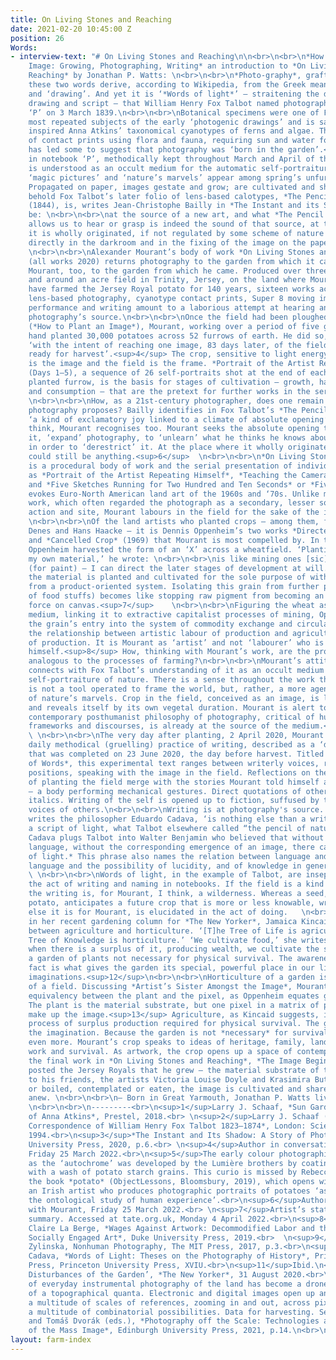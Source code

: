 ```yaml
---
title: On Living Stones and Reaching
date: 2021-02-20 10:45:00 Z
position: 26
Words:
- interview-text: "# On Living Stones and Reaching\n\n<br>\n<br>\n*How to Plant an
    Image: Growing, Photographing, Writing* an introduction to *On Living Stones and
    Reaching* by Jonathan P. Watts: \n<br>\n<br>\n*Photo-graphy*, grafted. Individually
    these two words derive, according to Wikipedia, from the Greek meaning ‘light’
    and ‘drawing’. And yet it is ‘*Words of light*’ – straitening the difference between
    drawing and script – that William Henry Fox Talbot named photography in notebook
    ‘P’ on 3 March 1839.\n<br>\n<br>\nBotanical specimens were one of Fox Talbot’s
    most repeated subjects of the early ‘photogenic drawings’ and is said to have
    inspired Anna Atkins’ taxonomical cyanotypes of ferns and algae. The early abundance
    of contact prints using flora and fauna, requiring sun and water for processing,
    has led some to suggest that photography was ‘born in the garden’.<sup>1</sup>\n<br>\n<br>\nElsewhere
    in notebook ‘P’, methodically kept throughout March and April of that year, photography
    is understood as an occult medium for the automatic self-portraiture of nature:
    ‘magic pictures’ and ‘nature’s marvels’ appear among spring’s unfurling leaves.<sup>2</sup>
    Propagated on paper, images gestate and grow; are cultivated and shared. \n<br>\n<br>\nTo
    behold Fox Talbot’s later folio of lens-based calotypes, *The Pencil of Nature*
    (1844), is, writes Jean-Christophe Bailly in *The Instant and its Shadow*, to
    be: \n<br>\n<br>\nat the source of a new art, and what *The Pencil of Nature*
    allows us to hear or grasp is indeed the sound of that source, at the place where
    it is wholly originated, if not regulated by some scheme of nature at work, functioning
    directly in the darkroom and in the fixing of the image on the paper.<sup>3</sup>
    \n<br>\n<br>\nAlexander Mourant’s body of work *On Living Stones and Reaching*
    (all works 2020) returns photography to the garden from which it came. It returned
    Mourant, too, to the garden from which he came. Produced over three months in
    and around an acre field in Trinity, Jersey, on the land where Mourant’s family
    have farmed the Jersey Royal potato for 140 years, sixteen works across analogue
    lens-based photography, cyanotype contact prints, Super 8 moving image, co-ordinated
    performance and writing amount to a laborious attempt at hearing and grasping
    photography’s source.\n<br>\n<br>\nOnce the field had been ploughed and furrowed
    (*How to Plant an Image*), Mourant, working over a period of five gruelling days,
    hand planted 30,000 potatoes across 52 furrows of earth. He did so, he explains,
    ‘with the intent of reaching one image, 83 days later, of the field matured, and
    ready for harvest’.<sup>4</sup> The crop, sensitive to light energy and water,
    is the image and the field is the frame. *Portrait of the Artist Repeating Himself*
    (Days 1–5), a sequence of 26 self-portraits shot at the end of each two rows of
    planted furrow, is the basis for stages of cultivation – growth, harvest, circulation
    and consumption – that are the pretext for further works in the series.<sup>5</sup>
    \n<br>\n<br>\nHow, as a 21st-century photographer, does one remain alert to what
    photography proposes? Bailly identifies in Fox Talbot’s *The Pencil of Nature*
    ‘a kind of exclamatory joy linked to a climate of absolute opening’, which, I
    think, Mourant recognises too. Mourant seeks the absolute opening to, as he puts
    it, ‘expand’ photography, to ‘unlearn’ what he thinks he knows about photography
    in order to ‘derestrict’ it. At the place where it wholly originated, photography
    could still be anything.<sup>6</sup>  \n<br>\n<br>\n*On Living Stones and Reaching*
    is a procedural body of work and the serial presentation of individual works such
    as *Portrait of the Artist Repeating Himself*, *Teaching the Camera How to Carry*,
    and *Five Sketches Running for Two Hundred and Ten Seconds* or *Five Furrows*
    evokes Euro-North American land art of the 1960s and ‘70s. Unlike much of this
    work, which often regarded the photograph as a secondary, lesser souvenir of the
    action and site, Mourant labours in the field for the sake of the image alone.
    \n<br>\n<br>\nOf the land artists who planted crops – among them, famously, Agnes
    Denes and Hans Haacke – it is Dennis Oppenheim’s two works *Directed Seeding*
    and *Cancelled Crop* (1969) that Mourant is most compelled by. In the latter,
    Oppenheim harvested the form of an ‘X’ across a wheatfield. ‘Planting and cultivating
    my own material,’ he wrote: \n<br>\n<br>\nis like mining ones [sic] own pigment
    (for paint) – I can direct the later stages of development at will. In this case
    the material is planted and cultivated for the sole purpose of withholding it
    from a product-oriented system. Isolating this grain from further processing (production
    of food stuffs) becomes like stopping raw pigment from becoming an illusionistic
    force on canvas.<sup>7</sup>    \n<br>\n<br>\nFiguring the wheat as an artistic
    medium, linking it to extractive capitalist processes of mining, Oppenheim withholds
    the grain’s entry into the system of commodity exchange and circulation, questioning
    the relationship between artistic labour of production and agricultural labour
    of production. It is Mourant as ‘artist’ and not ‘labourer’ who is portrayed repeating
    himself.<sup>8</sup> How, thinking with Mourant’s work, are the processes of photography
    analogous to the processes of farming?\n<br>\n<br>\nMourant’s attitude to photography
    connects with Fox Talbot’s understanding of it as an occult medium for the automatic
    self-portraiture of nature. There is a sense throughout the work that the camera
    is not a tool operated to frame the world, but, rather, a more agential recipient
    of nature’s marvels. Crop in the field, conceived as an image, is living and growing
    and reveals itself by its own vegetal duration. Mourant is alert to the way a
    contemporary posthumanist philosophy of photography, critical of human-centric
    frameworks and discourses, is already at the source of the medium.<sup>9</sup>
    \ \n<br>\n<br>\nThe very day after planting, 2 April 2020, Mourant commenced a
    daily methodical (gruelling) practice of writing, described as a ‘durational text’,
    that was completed on 23 June 2020, the day before harvest. Titled *The Wilderness
    of Words*, this experimental text ranges between writerly voices, registers and
    positions, speaking with the image in the field. Reflections on the experience
    of planting the field merge with the stories Mourant told himself as he planted
    – a body performing mechanical gestures. Direct quotations of others appear in
    italics. Writing of the self is opened up to fiction, suffused by the cacophonous
    voices of others.\n<br>\n<br>\nWriting is at photography's source. ‘Photography,’
    writes the philosopher Eduardo Cadava, ‘is nothing else than a writing of light,
    a script of light, what Talbot elsewhere called “the pencil of nature”.’<sup>10</sup>
    Cadava plugs Talbot into Walter Benjamin who believed that without the event of
    language, without the corresponding emergence of an image, there can be no history:\n<br>\n<br>\n*Words
    of light.* This phrase also names the relation between language and light, between
    language and the possibility of lucidity, and of knowledge in general.<sup>11</sup>
    \ \n<br>\n<br>\nWords of light, in the example of Talbot, are inseparable from
    the act of writing and naming in notebooks. If the field is a kind of cultivation,
    the writing is, for Mourant, I think, a wilderness. Whereas a seed, such as a
    potato, anticipates a future crop that is more or less knowable, writing, whatever
    else it is for Mourant, is elucidated in the act of doing.   \n<br>\n<br>\nWriting
    in her recent gardening column for *The New Yorker*, Jamaica Kincaid differentiated
    between agriculture and horticulture. ‘[T]he Tree of Life is agriculture and the
    Tree of Knowledge is horticulture.’ ‘We cultivate food,’ she writes:\n<br>\n<br>\nand
    when there is a surplus of it, producing wealth, we cultivate the spaces of contemplation,
    a garden of plants not necessary for physical survival. The awareness of that
    fact is what gives the garden its special, powerful place in our lives and our
    imaginations.<sup>12</sup>\n<br>\n<br>\nHorticulture of a garden is not agriculture
    of a field. Discussing *Artist’s Sister Amongst the Image*, Mourant proposes an
    equivalency between the plant and the pixel, as Oppenheim equates grain and pigment.
    The plant is the material substrate, but one pixel in a matrix of pixels that
    make up the image.<sup>13</sup> Agriculture, as Kincaid suggests, is a calculated
    process of surplus production required for physical survival. The garden fuels
    the imagination. Because the garden is not *necessary* for survival it is cherished
    even more. Mourant’s crop speaks to ideas of heritage, family, land, necessary
    work and survival. As artwork, the crop opens up a space of contemplation.  \n<br>\n<br>\nFor
    the final work in *On Living Stones and Reaching*, *The Image Begins Anew*, Mourant
    posted the Jersey Royals that he grew – the material substrate of the image –
    to his friends, the artists Victoria Louise Doyle and Krasimira Butseva. Planted
    or boiled, contemplated or eaten, the image is cultivated and shared, and begins
    anew. \n<br>\n<br>\n– Born in Great Yarmouth, Jonathan P. Watts lives in Norwich.
    \n<br>\n<br>\n---------<br>\n<sup>1</sup>Larry J. Schaaf, *Sun Gardens: The Cyanotypes
    of Anna Atkins*, Prestel, 2018.<br> \n<sup>2</sup>Larry J. Schaaf (ed.), *Selected
    Correspondence of William Henry Fox Talbot 1823–1874*, London: Science Museum,
    1994.<br>\n<sup>3</sup>*The Instant and Its Shadow: A Story of Photography*, Fordham
    University Press, 2020, p.6.<br> \n<sup>4</sup>Author in conversation with Mourant,
    Friday 25 March 2022.<br>\n<sup>5</sup>The early colour photographic process known
    as the ‘autochrome’ was developed by the Lumière brothers by coating a glass plate
    with a wash of potato starch grains. This curio is missed by Rebecca Earle in
    the book *potato* (ObjectLessons, Bloomsbury, 2019), which opens with Kevin Abosch,
    an Irish artist who produces photographic portraits of potatoes ‘as a proxy for
    the ontological study of human experience’.<br>\n<sup>6</sup>Author in conversation
    with Mourant, Friday 25 March 2022.<br> \n<sup>7</sup>Artist’s statement in Tate
    summary. Accessed at tate.org.uk, Monday 4 April 2022.<br>\n<sup>8</sup>See Leigh
    Claire La Berge, *Wages Against Artwork: Decommodified Labor and the Claims of
    Socially Engaged Art*, Duke University Press, 2019.<br>  \n<sup>9</sup>Joanna
    Zylinska, Nonhuman Photography, The MIT Press, 2017, p.3.<br>\n<sup>10</sup>Eduardo
    Cadava, *Words of Light: Theses on the Photography of History*, Princeton University
    Press, Princeton University Press, XVIU.<br>\n<sup>11</sup>Ibid.\n<sup>12</sup>‘The
    Disturbances of the Garden’, *The New Yorker*, 31 August 2020.<br>\n<sup>13</sup>Much
    of everyday instrumental photography of the land has become a drone’s eye view
    of a topographical quanta. Electronic and digital images open up any image as
    a multitude of scales of references, zooming in and out, across pixel spaces,
    a multitude of combinatorial possibilities. Data for harvesting. See Jussi Parikka
    and Tomáš Dvorák (eds.), *Photography off the Scale: Technologies and Theories
    of the Mass Image*, Edinburgh University Press, 2021, p.14.\n<br>\n<br>"
layout: farm-index
---
```


